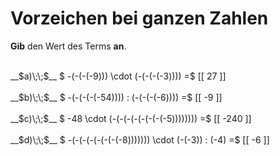 <!--
version:  0.0.1

language: de

@style
main > *:not(:last-child) {
  margin-bottom: 3rem;
}

input {
    text-align: center;
}

.flex-container {
    display: flex;
    flex-wrap: wrap;
    align-items: stretch;
    gap: 20px;
}

.flex-child {
    flex: 1;
    min-width: 350px;
    margin-right: 20px;
}

@media (max-width: 400px) {
    .flex-child {
        flex: 100%;
        margin-right: 0;
    }
}
@end

formula: \carry   \textcolor{red}{\scriptsize #1}
formula: \digit   \rlap{\carry{#1}}\phantom{#2}#2
formula: \permil  \text{‰}

import: https://raw.githubusercontent.com/LiaTemplates/Tikz-Jax/main/README.md

script: https://cdn.jsdelivr.net/gh/LiaTemplates/Tikz-Jax@main/dist/index.js


tags: Multiplikation, Division, Negative Zahlen, leicht, sehr niedrig, Angeben

comment: Rechne mit ganzen Zahlen im Kopf. Beachte die Vorzeichen.

author: Martin Lommatzsch

-->




# Vorzeichen bei ganzen Zahlen

**Gib** den Wert des Terms **an**.
 
<br>
__$a)\;\;$__ $ -(-(-(-9))) \cdot (-(-(-(-3)))) =$ [[  27  ]]
<br> 
<br>
__$b)\;\;$__ $ -(-(-(-(-54)))) : (-(-(-(-6)))) =$ [[  -9  ]]
<br> 
<br>
__$c)\;\;$__ $ -48 \cdot (-(-(-(-(-(-(-(-5))))))))  =$ [[  -240  ]]
<br> 
<br>
__$d)\;\;$__ $ -(-(-(-(-(-(-(-8))))))) \cdot (-(-3)) : (-4)  =$ [[  -6  ]]
<br> 
<br>
<br>
<br>
<br>

